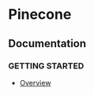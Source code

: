 # Pinecone
## Documentation
### GETTING STARTED
* [Overview](https://docs.pinecone.io/docs/overview)
